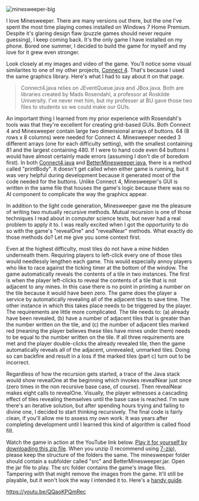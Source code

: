 
![minesweeper-big](https://github.com/mkennedm/Minesweeper/assets/8769212/19265e48-3caf-468c-9372-1b2f3a2e2991)

I love Minesweeper. There are many versions out there, but the one I've spent the most time playing comes installed on Windows 7 Home Premium. Despite it's glaring design flaw (puzzle games should never require guessing), I keep coming back. It's the only game I have installed on my phone. Bored one summer, I decided to build the game for myself and my love for it grew even stronger.

Look closely at my images and video of the game. You'll notice some visual similarites to one of my other projects, [Connect 4](https://github.com/mkennedm/Connect4). That's because I used the same graphics library. Here's what I had to say about it on that page.

> Connect4.java relies on JEventQueue.java and JBox.java. Both are libraries created by Mads Rosendahl, a professor at Roskilde University. I've never met him, but my professer at BU gave those two files to students so we could make our GUIs.

An important thing I learned from my prior experience with Rosendahl's tools was that they're excellent for creating grid-based GUIs. Both Connect 4 and Minesweeper contain large two dimensional arrays of buttons. 64 (8 rows x 8 columns) were needed for Connect 4. Minesweeper needed 3 different arrays (one for each difficulty setting), with the smallest containing 81 and the largest containing 480. If I were to hand code even 64 buttons I would have almost certainly made errors (assuming I don't die of boredom first). In both [Connect4.java](https://github.com/mkennedm/Connect4/blob/master/src/connect4/Connect4.java) and [BetterMinesweeper.java](https://github.com/mkennedm/Minesweeper/blob/master/Minesweeper/src/betterminesweeper/BetterMinesweeper.java), there is a method called "printBody". It doesn't get called when either game is running, but it was very helpful during development because it generated most of the code needed for the buttons. Unlike Connect 4, Minesweeper's GUI is written in the same file that houses the game's logic because there was no AI component to complicate the way the graphics appear.

In addition to the light code generation, Minesweeper gave me the pleasure of writing two mutually recursive methods. Mutual recursion is one of those techniques I read about in computer science texts, but never had a real problem to apply it to. I was really excited when I got the opportunity to do so with the game's "revealOne" and "revealNear" methods. What exactly do those methods do? Let me give you some context first.

Even at the highest difficulty, most tiles do not have a mine hidden underneath them. Requiring players to left-click every one of those tiles would needlessly lengthen each game. This would especially annoy players who like to race against the ticking timer at the bottom of the window. The game automatically reveals the contents of a tile in two instances. The first is when the player left-clicks to reveal the contents of a tile that is not adjacent to any mines. In this case there is no point in printing a number on the tile because it would have been zero. The game does the player a service by automatically revealing all of the adjacent tiles to save time. The other instance in which this takes place needs to be triggered by the player. The requirements are little more complicated. The tile needs to: (a) already have been revealed, (b) have a number of adjacent tiles that is greater than the number written on the tile, and (c) the number of adjacent tiles marked red (meaning the player believes these tiles have mines under them) needs to be equal to the number written on the tile. If all three requirements are met and the player double-clicks the already revealed tile, then the game automatically reveals all of the adjacent, unrevealed, unmarked tiles. Doing so can backfire and result in a loss if the marked tiles (part c) turn out to be incorrect.

Regardless of how the recursion gets started, a trace of the Java stack would show revealOne at the beginning which invokes revealNear just once (zero times in the non recursive base case, of course). Then revealNear makes eight calls to revealOne. Visually, the player witnesses a cascading effect of tiles revealing themselves until the base case is reached. I'm sure there's an iterative solution, but after spending hours trying and failing to divine one, I decided to start thinking recursively. The final code is fairly clean, if you'll allow me to assess my own work. It was years after completing development until I learned this kind of algorithm is called flood fill.

Watch the game in action at the YouTube link below. [Play it for yourself by downloading this zip file](https://github.com/mkennedm/Minesweeper/blob/master/minesweeper.zip). When you unzip (I recommend using [7-zip](http://www.7-zip.org/)), please keep the structure of the folders the same. The minesweeper folder should contain a subfolder called "src" and BetterMinesweeper.jar. Open the jar file to play. The src folder contains the game's image files. Tampering with that might remove the images from the game. It'll still be playable, but it won't look the way I intended it to. Here's a [handy guide](https://github.com/mkennedm/Minesweeper/blob/master/ms.png).

https://youtu.be/QQaoKPQmRec

